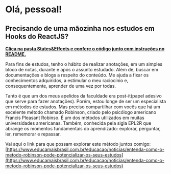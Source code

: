# Olá, pessoal! 

## Precisando de uma mãozinha nos estudos em Hooks do ReactJS?

[**Clica na pasta States&Effects e confere o código junto com instruções no README.**](https://github.com/Rennan-sbarros/recursos-reactjs/tree/main/States%26Effects)

Para fins de estudos, tenho o hábito de realizar anotações, em um simples bloco de notas,  durante e após o assunto estudado. Além de, buscar em documentações e blogs a respeito do conteúdo. Me ajuda a fixar os conhecimentos adquiridos, a estimular o meu raciocínio e, consequentemente, aprender de uma vez por todas. 

Tanto é que um dos meus apelidos da faculdade era post-it(papel adesivo que serve para fazer anotações).  Porém, estou longe de ser um especialista em métodos de estudos. Mas preciso compartilhar com vocês que há um excelente método chamado Robinson, criado pelo psicólogo americano Francis Pleasant Robinso. É um dos métodos utilizados em muitas universidades americanas. Também, conhecida pela sigla EPL2R que abrange os momentos fundamentais do aprendizado: explorar, perguntar, ler, rememorar e repassar. 

Vai aqui o link para que possam explorar este método juntos comigo: [https://www.educamaisbrasil.com.br/educacao/noticias/entenda-como-o-metodo-robinson-pode-potencializar-os-seus-estudos](https://www.educamaisbrasil.com.br/educacao/noticias/entenda-como-o-metodo-robinson-pode-potencializar-os-seus-estudos)

